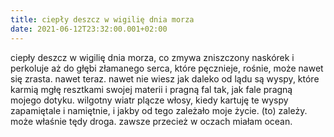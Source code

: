 ```yaml
---
title: ciepły deszcz w wigilię dnia morza
date: 2021-06-12T23:32:00.001+02:00
---
```

ciepły deszcz w wigilię dnia morza, co zmywa zniszczony naskórek i perkoluje aż do głębi złamanego serca, które pęcznieje, rośnie, może nawet się zrasta. nawet teraz. nawet nie wiesz jak daleko od lądu są wyspy, które karmią mgłę resztkami swojej materii i pragną fal tak, jak fale pragną mojego dotyku. wilgotny wiatr plącze włosy, kiedy kartuję te wyspy zapamiętale i namiętnie, i jakby od tego zależało moje życie. (to) zależy. może właśnie tędy droga. zawsze przecież w oczach miałam ocean.
